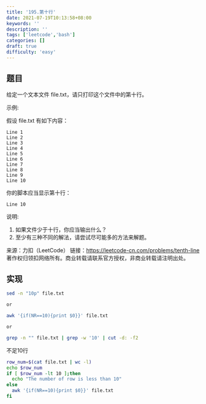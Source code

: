 ```yaml
---
title: '195.第十行'
date: 2021-07-19T10:13:58+08:00
keywords: ''
description: ''
tags: ['leetcode','bash']
categories: []
draft: true
difficulty: 'easy'
---
```


## 题目

给定一个文本文件 file.txt，请只打印这个文件中的第十行。

示例:

假设 file.txt 有如下内容：
```
Line 1
Line 2
Line 3
Line 4
Line 5
Line 6
Line 7
Line 8
Line 9
Line 10
```

你的脚本应当显示第十行：
```
Line 10
```

说明:
1. 如果文件少于十行，你应当输出什么？
2. 至少有三种不同的解法，请尝试尽可能多的方法来解题。

来源：力扣（LeetCode）
链接：https://leetcode-cn.com/problems/tenth-line
著作权归领扣网络所有。商业转载请联系官方授权，非商业转载请注明出处。

## 实现

```bash
sed -n "10p" file.txt

or

awk '{if(NR==10){print $0}}' file.txt

or

grep -n "" file.txt | grep -w '10' | cut -d: -f2
```

不足10行

```bash
row_num=$(cat file.txt | wc -l)
echo $row_num
if [ $row_num -lt 10 ];then
  echo "The number of row is less than 10"
else
  awk '{if(NR==10){print $0}}' file.txt
fi
```



